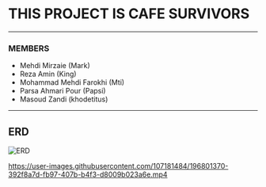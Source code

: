 # THIS PROJECT IS CAFE SURVIVORS

---

### MEMBERS

+ Mehdi Mirzaie (Mark)
+ Reza Amin (King)
+ Mohammad Mehdi Farokhi (Mti)
+ Parsa Ahmari Pour (Papsi)
+ Masoud Zandi (khodetitus)

---
## ERD

![ERD](https://github.com/mrisis/cafe_survivors_team5/blob/main/ERD/drawSQL-export-2022-09-16_01_36.png)



https://user-images.githubusercontent.com/107181484/196801370-392f8a7d-fb97-407b-b4f3-d8009b023a6e.mp4

